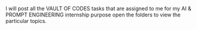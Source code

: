 
I will post all the VAULT OF CODES tasks that are assigned to me for my AI &amp; PROMPT ENGINEERING internship purpose open the folders to view the particular topics.
